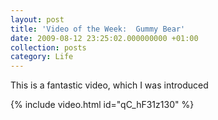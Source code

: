 ```yaml
---
layout: post
title: 'Video of the Week:  Gummy Bear'
date: 2009-08-12 23:25:02.000000000 +01:00
collection: posts
category: Life
---
```


This is a fantastic video, which I was introduced

{% include video.html id="qC_hF31z130" %}
